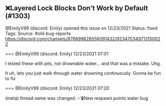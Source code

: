 ## ❌Layered Lock Blocks Don't Work by Default (#1303)
@EmilyV99 (discord: Emily) opened this issue on 12/23/2021
Status: fixed
Tags: 
Source: #old-bug-reports https://discord.com/channels/876899628556091432/923470349713150022


=== @EmilyV99 (discord: Emily) 12/23/2021 07:01

I tested these with pits, not drownable water... and that was a mistake. Uhg.

It uh, lets you just walk through water drowning continuously.
Gonna be fun to fix

=== @EmilyV99 (discord: Emily) 12/23/2021 07:20

(meta) thread name was changed: ✅🔒New respawn points water bug
